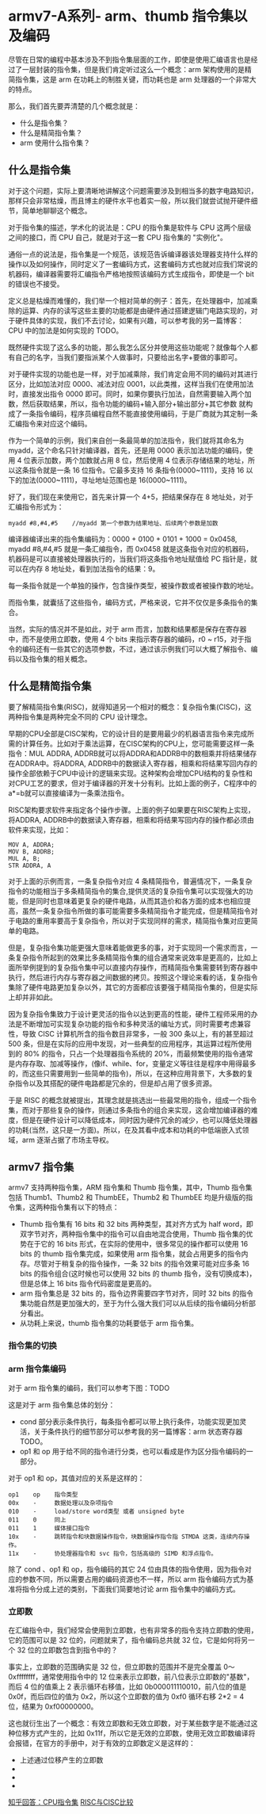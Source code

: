 # armv7-A系列- arm、thumb 指令集以及编码
尽管在日常的编程中基本涉及不到指令集层面的工作，即使是使用汇编语言也是经过了一层封装的指令集，但是我们肯定听过这么一个概念：arm 架构使用的是精简指令集，这是 arm 在功耗上的制胜关键，而功耗也是 arm 处理器的一个非常大的特点。  

那么，我们首先要弄清楚的几个概念就是：
* 什么是指令集？
* 什么是精简指令集？
* arm 使用什么指令集？


## 什么是指令集
对于这个问题，实际上要清晰地讲解这个问题需要涉及到相当多的数字电路知识，那样只会非常枯燥，而且博主的硬件水平也着实一般，所以我们就尝试抛开硬件细节，简单地聊聊这个概念。  

对于指令集的描述，学术化的说法是：CPU 的指令集是软件与 CPU 这两个层级之间的接口，而 CPU 自己，就是对于这一套 CPU 指令集的 "实例化"。   

通俗一点的说法是，指令集是一个规范，该规范告诉编译器该处理器支持什么样的操作以及如何操作，同时定义了一套编码方式，这套编码方式也就对应我们常说的机器码，编译器需要将汇编指令严格地按照该编码方式生成指令，即使是一个 bit 的错误也不接受。  

定义总是枯燥而难懂的，我们举一个相对简单的例子：首先，在处理器中，加减乘除的运算、内存的读写这些主要的功能都是由硬件通过搭建逻辑门电路实现的，对于硬件具体的实现，我们不去讨论，如果有兴趣，可以参考我的另一篇博客：CPU 中的加法是如何实现的 TODO。 

既然硬件实现了这么多的功能，那么我怎么区分并使用这些功能呢？就像每个人都有自己的名字，当我们要指派某个人做事时，只要给出名字+要做的事即可。  

对于硬件实现的功能也是一样，对于加减乘除，我们肯定会用不同的编码对其进行区分，比如加法对应 0000、减法对应 0001，以此类推，这样当我们在使用加法时，直接发出指令 0000 即可。同时，如果你要执行加法，自然需要输入两个加数，然后获取结果，所以，指令功能的编码+输入部分+输出部分+其它参数 就构成了一条指令编码，程序员编程自然不能直接使用编码，于是厂商就为其定制一条汇编指令来对应这个编码。  

作为一个简单的示例，我们来自创一条最简单的加法指令，我们就将其命名为 myadd，这个命名只针对编译器，首先，还是用 0000 表示加法功能的编码，使用 4 位表示加数，两个加数就占用 8 位，然后使用 4 位表示存储结果的地址，所以这条指令就是一条 16 位指令。它最多支持 16 条指令(0000~1111)，支持 16 以下的加法(0000~1111)，寻址地址范围也是 16(0000~1111)。   

好了，我们现在来使用它，首先来计算一个 4+5，把结果保存在 8 地址处，对于汇编指令形式为：

```
myadd #8,#4,#5    //myadd 第一个参数为结果地址、后续两个参数是加数
```

编译器编译出来的指令集编码为：0000 + 0100 + 0101 + 1000 = 0x0458, myadd #8,#4,#5 就是一条汇编指令，而 0x0458 就是这条指令对应的机器码，机器码是可以直接被处理器执行的，当我们将这条指令地址赋值给 PC 指针是，就可以在内存 8 地址处，看到加法指令的结果：9。  

每一条指令就是一个单独的操作，包含操作类型，被操作数或者被操作数的地址。  

而指令集，就囊括了这些指令，编码方式，严格来说，它并不仅仅是多条指令的集合。      

当然，实际的情况并不是如此，对于 arm 而言，加数和结果都是保存在寄存器中，而不是使用立即数，使用 4 个 bits 来指示寄存器的编码，r0 ~ r15，对于指令的编码还有一些其它的选项参数，不过，通过该示例我们可以大概了解指令、编码以及指令集的相关概念。  

## 什么是精简指令集
要了解精简指令集(RISC)，就得知道另一个相对的概念：复杂指令集(CISC)，这两种指令集是两种完全不同的 CPU 设计理念。    

早期的CPU全部是CISC架构，它的设计目的是要用最少的机器语言指令来完成所需的计算任务。比如对于乘法运算，在CISC架构的CPU上，您可能需要这样一条指令：MUL ADDRA, ADDRB就可以将ADDRA和ADDRB中的数相乘并将结果储存在ADDRA中。将ADDRA, ADDRB中的数据读入寄存器，相乘和将结果写回内存的操作全部依赖于CPU中设计的逻辑来实现。这种架构会增加CPU结构的复杂性和对CPU工艺的要求，但对于编译器的开发十分有利。比如上面的例子，C程序中的a*=b就可以直接编译为一条乘法指令。  

RISC架构要求软件来指定各个操作步骤。上面的例子如果要在RISC架构上实现，将ADDRA, ADDRB中的数据读入寄存器，相乘和将结果写回内存的操作都必须由软件来实现，比如：

```
MOV A, ADDRA; 
MOV B, ADDRB; 
MUL A, B; 
STR ADDRA, A
```

对于上面的示例而言，一条复杂指令对应 4 条精简指令，普遍情况下，一条复杂指令的功能相当于多条精简指令的集合,提供灵活的复杂指令集可以实现强大的功能，但是同时也意味着更复杂的硬件电路，从而其造价和各方面的成本也相应提高，虽然一条复杂指令所做的事可能需要多条精简指令才能完成，但是精简指令对于电路的重用率要高于复杂指令，所以对于实现同样的需求，精简指令集对应更简单的电路。  

但是，复杂指令集功能更强大意味着能做更多的事，对于实现同一个需求而言，一条复杂指令所起到的效果比多条精简指令集的组合通常来说效率是更高的，比如上面所举例提到的复杂指令集中可以直接内存操作，而精简指令集需要转到寄存器中执行，然后进行内存与寄存器之间数据的拷贝。按照这个理论来看的话，复杂指令集除了硬件电路更加复杂以外，其它的方面都应该要强于精简指令集的，但是实际上却并非如此。  

因为复杂指令集致力于设计更灵活的指令以达到更高的性能，硬件工程师采用的办法是不断增加可实现复杂功能的指令和多种灵活的编址方式，同时需要考虑兼容性，导致 CISC 计算机所含的指令数目非常多，一般 300 条以上，有的甚至超过 500 条，但是在实际的应用中发现，对一些典型的应用程序，其运算过程所使用到的 80% 的指令，只占一个处理器指令系统的 20%，而最频繁使用的指令通常是内存存取、加减等操作，(像if、while、for，变量定义等往往是程序中用得最多的，而这些只需要用到一些简单的指令)，所以，在这种应用背景下，大多数的复杂指令以及其搭配的硬件电路都是冗余的，但是却占用了很多资源。   

于是 RISC 的概念就被提出，其理念就是挑选出一些最常用的指令，组成一个指令集，而对于那些复杂的操作，则通过多条指令的组合来实现，这会增加编译器的难度，但是在硬件设计可以降低成本，同时因为硬件冗余的减少，也可以降低处理器的功耗(当然，这只是一方面)。所以，在及其看中成本和功耗的中低端嵌入式领域，arm 逐渐占据了市场主导权。  

## armv7 指令集
armv7 支持两种指令集，ARM 指令集和 Thumb 指令集，其中，Thumb 指令集包括 Thumb1、Thumb2 和 ThumbEE，Thumb2 和 ThumbEE 均是升级版的指令集，这两种指令集有以下的特点：
* Thumb 指令集有 16 bits 和 32 bits 两种类型，其对齐方式为 half word，即双字节对齐，两种指令集中的指令可以自由地混合使用，Thumb 指令集的优势在于它的 16 bits 形式，在实际的使用中，很多常见的操作都可以使用 16 bits 的 thumb 指令集完成，如果使用 arm 指令集，就会占用更多的指令内存。尽管对于稍复杂的指令操作，一条 32 bits 的指令效果可能对应多条 16 bits 的指令组合(这时候也可以使用 32 bits 的 thumb 指令，没有切换成本)，但是总体上 16 bits 指令代码密度是更高的。  
* arm 指令集总是 32 bits 的，指令边界需要四字节对齐，同时 32 bits 的指令集功能自然是更加强大的，至于为什么强大我们可以从后续的指令编码分析部分看出。  
* 从功耗上来说，thumb 指令集的功耗要低于 arm 指令集。  

### 指令集的切换

### arm 指令集编码
对于 arm 指令集的编码，我们可以参考下图：TODO

这是对于 arm 指令集总体的划分：
* cond 部分表示条件执行，每条指令都可以带上执行条件，功能实现更加灵活，关于条件执行的细节部分可以参考我的另一篇博客：arm 状态寄存器TODO。
* op1 和 op 用于给不同的指令进行分类，也可以看成是作为区分指令编码的一部分。  

对于 op1 和 op，其值对应的关系是这样的：

```
op1    op    指令类型
00x    -     数据处理以及杂项指令
010    -     load/store word类型 或者 unsigned byte
011    0     同上
011    1     媒体接口指令
10x    -     跳转指令和块数据操作指令，块数据操作指令指 STMDA 这类，连续内存操作。
11x    -     协处理器指令和 svc 指令，包括高级的 SIMD 和浮点指令。  

```

除了 cond 、op1 和 op，指令编码的其它 24 位由具体的指令使用，因为指令对应的参数不同，所以需要占用的编码资源也不一样，所以 arm 指令编码方式为基准将指令分成上述的类别，下面我们简要地讨论 arm 指令集中的编码方式。  

### 立即数
在汇编指令中，我们经常会使用到立即数，也有非常多的指令支持立即数的使用，它的范围可以是 32 位的，问题就来了，指令编码总共就 32 位，它是如何将另一个 32 位的立即数包含到指令中的？  

事实上，立即数的范围确实是 32 位，但立即数的范围并不是完全覆盖 0～0xffffffff，通常使用指令中的 12 位来表示立即数，前八位表示立即数的"基数"，而后 4 位的值乘上 2 表示循环右移值，比如 0b000011110010，前八位的值是 0x0f，而后四位的值为 0x2，所以这个立即数的值为 0xf0 循环右移 2*2 = 4 位，结果为 0xf00000000。  

这也就衍生出了一个概念：有效立即数和无效立即数，对于某些数字是不能通过这种位移方式产生的，比如 0x11f，所以它是无效的立即数，使用无效立即数编译将会报错，在官方的手册中，对于有效的立即数定义是这样的：
* 上述通过位移产生的立即数
* 
* 
* 








[知乎回答：CPU指令集](https://www.zhihu.com/question/20793038)
[RISC与CISC比较](https://blog.csdn.net/u010275850/article/details/46129071)